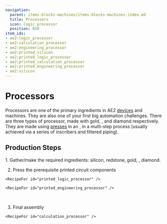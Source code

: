 ```yaml
---
navigation:
  parent: items-blocks-machines/items-blocks-machines-index.md
  title: Processors
  icon: logic_processor
  position: 010
item_ids:
- ae2:logic_processor
- ae2:calculation_processor
- ae2:engineering_processor
- ae2:printed_silicon
- ae2:printed_logic_processor
- ae2:printed_calculation_processor
- ae2:printed_engineering_processor
- ae2:silicon
---
```


# Processors

<Row>
  <ItemImage id="logic_processor" scale="4" />

  <ItemImage id="calculation_processor" scale="4" />

  <ItemImage id="engineering_processor" scale="4" />
</Row>

Processors are one of the primary ingredients in AE2 [devices](../ae2-mechanics/devices.md) and machines. They are also one of your first
big automation challenges. There are three types of processor, made with gold, <ItemLink id="certus_quartz_crystal" />,
and diamond respectively. They are made using [presses](presses.md) in an <ItemLink id="inscriber" />, in a multi-step
process (usually achieved via a series of inscribers and filtered piping).

## Production Steps

<Column gap="5">
  1.  Gather/make the required ingredients: silicon, redstone, gold, <ItemLink id="certus_quartz_crystal" />, diamond.

  <RecipeFor id="silicon" />

  <br />

  2.  Press the prerequisite printed circuit components

  <Row>
    <RecipeFor id="printed_silicon" />

    <RecipeFor id="printed_logic_processor" />
  </Row>

  <Row>
    <RecipeFor id="printed_calculation_processor" />

    <RecipeFor id="printed_engineering_processor" />
  </Row>

  <br />

  3.  Final assembly

  <Row>
    <RecipeFor id="logic_processor" />

    <RecipeFor id="calculation_processor" />
  </Row>

  <RecipeFor id="engineering_processor" />
</Column>
